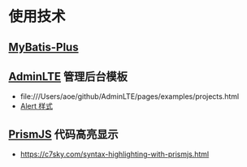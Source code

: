 # 使用技术

## [MyBatis-Plus](https://mp.baomidou.com/)

## [AdminLTE](https://github.com/colorlibhq/AdminLTE) 管理后台模板
- file:///Users/aoe/github/AdminLTE/pages/examples/projects.html
- [Alert 样式](https://sweetalert2.github.io/)

## [PrismJS](https://github.com/PrismJS/prism) 代码高亮显示
- https://c7sky.com/syntax-highlighting-with-prismjs.html
